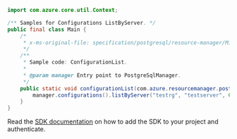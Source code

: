 ```java
import com.azure.core.util.Context;

/** Samples for Configurations ListByServer. */
public final class Main {
    /*
     * x-ms-original-file: specification/postgresql/resource-manager/Microsoft.DBforPostgreSQL/stable/2021-06-01/examples/ConfigurationListByServer.json
     */
    /**
     * Sample code: ConfigurationList.
     *
     * @param manager Entry point to PostgreSqlManager.
     */
    public static void configurationList(com.azure.resourcemanager.postgresqlflexibleserver.PostgreSqlManager manager) {
        manager.configurations().listByServer("testrg", "testserver", Context.NONE);
    }
}
```

Read the [SDK documentation](https://github.com/Azure/azure-sdk-for-java/blob/azure-resourcemanager-postgresqlflexibleserver_1.0.0-beta.4/sdk/postgresqlflexibleserver/azure-resourcemanager-postgresqlflexibleserver/README.md) on how to add the SDK to your project and authenticate.
